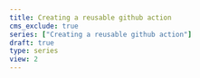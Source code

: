 ```yaml
---
title: Creating a reusable github action
cms_exclude: true
series: ["Creating a reusable github action"]
draft: true
type: series
view: 2
---
```


